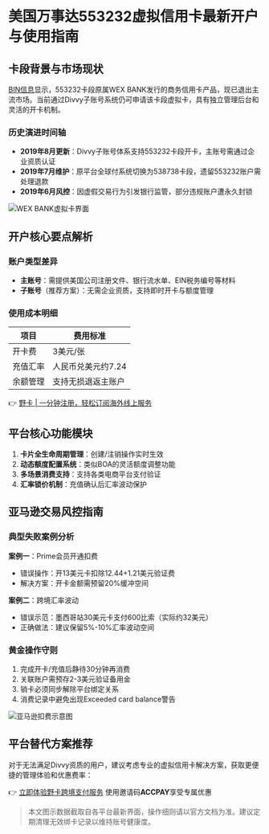 # 美国万事达553232虚拟信用卡最新开户与使用指南

## 卡段背景与市场现状
[BIN信息](https://bbtdd.com/yeka)显示，553232卡段原属WEX BANK发行的商务信用卡产品，现已退出主流市场。当前通过Divvy子账号系统仍可申请该卡段虚拟卡，具有独立管理后台和灵活的开卡机制。

### 历史演进时间轴
- **2019年8月更新**：Divvy子账号体系支持553232卡段开卡，主账号需通过企业资质认证
- **2019年7月维护**：原平台全球付系统切换为538738卡段，遗留553232账户需处理退款
- **2019年6月风控**：因虚假交易行为引发银行监管，部分违规账户遭永久封锁

![WEX BANK虚拟卡界面](https://bbtdd.com/wp-content/uploads/img/10186711867.webp)

## 开户核心要点解析
### 账户类型差异
- **主账号**：需提供美国公司注册文件、银行流水单、EIN税务编号等材料
- **子账号**（推荐方案）：无需企业资质，支持即时开卡与额度管理

### 使用成本明细
| 项目        | 费用标准                 |
|------------|-------------------------|
| 开卡费      | 3美元/张               |
| 充值汇率    | 人民币兑美元约7.24    |
| 余额管理    | 支持无损退返主账户      |

👉 [野卡 | 一分钟注册，轻松订阅海外线上服务](https://bbtdd.com/yeka)

## 平台核心功能模块
1. **卡片全生命周期管理**：创建/注销操作实时生效
2. **动态额度配置系统**：类似BOA的灵活额度调整功能
3. **多场景消费支持**：支持各类电商平台支付验证
4. **汇率锁价机制**：充值确认后汇率波动保护

## 亚马逊交易风控指南
### 典型失败案例分析
**案例一**：Prime会员开通扣费
- 错误操作：开13美元卡扣除12.44+1.21美元验证费
- 解决方案：开卡金额需预留20%缓冲空间

**案例二**：跨境汇率波动
- 错误示范：墨西哥站30美元卡支付600比索（实际约32美元）
- 正确做法：建议保留5%-10%汇率波动空间

### 黄金操作守则
1. 完成开卡/充值后静待30分钟再消费
2. 关联账户需预存2-3美元验证备用金
3. 销卡必须同步解除平台绑定关系
4. 消费记录中避免出现Exceeded card balance警告

![亚马逊扣费示意图](https://bbtdd.com/wp-content/uploads/img/7009668530784.webp)

## 平台替代方案推荐
对于无法满足Divvy资质的用户，建议考虑专业的虚拟信用卡解决方案，获取更便捷的管理体验和优惠费率：

👉 [立即体验野卡跨境支付服务](https://bbtdd.com/yeka) 使用邀请码**ACCPAY**享受专属优惠

> 本文图示数据截取自各平台最新界面，操作细则请以官方文档为准。建议定期清理无效绑卡记录以维持账号健康度。